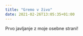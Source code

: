 ```yaml
---
title: "Gremo v živo"
date: 2021-02-26T13:05:35+01:00
---
```


Prvo javljanje z moje osebne strani!
